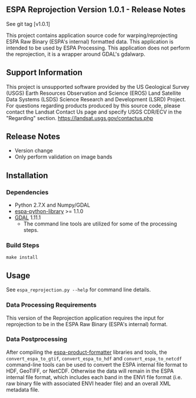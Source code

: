 ## ESPA Reprojection Version 1.0.1 - Release Notes

See git tag [v1.0.1]

This project contains application source code for warping/reprojecting ESPA Raw Binary (ESPA's internal) formatted data.  This application is intended to be used by ESPA Processing.  This application does not perform the reprojection, it is a wrapper around GDAL's gdalwarp.

## Support Information
This project is unsupported software provided by the US Geological Survey (USGS) Earth Resources Observation and Science (EROS) Land Satellite Data Systems (LSDS) Science Research and Development (LSRD) Project.  For questions regarding products produced by this source code, please contact the Landsat Contact Us page and specify USGS CDR/ECV in the "Regarding" section. https://landsat.usgs.gov/contactus.php

## Release Notes
* Version change
* Only perform validation on image bands

## Installation

### Dependencies
* Python 2.7.X and Numpy/GDAL
* [espa-python-library](https://github.com/USGS-EROS/espa-python-library) >= 1.1.0
* [GDAL](http://www.gdal.org/) 1.11.1
  - The command line tools are utilized for some of the processing steps.

### Build Steps
```
make install
```
## Usage
See `espa_reprojection.py --help` for command line details.

### Data Processing Requirements
This version of the Reprojection application requires the input for reprojection to be in the ESPA Raw Binary (ESPA's internal) format.

### Data Postprocessing
After compiling the [espa-product-formatter](https://github.com/USGS-EROS/espa-product-formatter) libraries and tools, the `convert_espa_to_gtif`, `convert_espa_to_hdf` and `convert_espa_to_netcdf` command-line tools can be used to convert the ESPA internal file format to HDF, GeoTIFF, or NetCDF.  Otherwise the data will remain in the ESPA internal file format, which includes each band in the ENVI file format (i.e. raw binary file with associated ENVI header file) and an overall XML metadata file.
